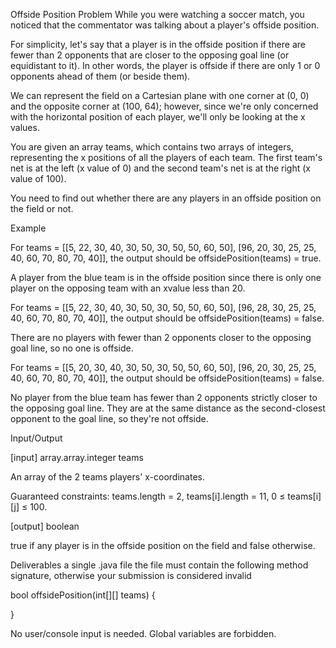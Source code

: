 Offside Position
Problem
While you were watching a soccer match, you noticed that the commentator was talking about a player's offside position.

For simplicity, let's say that a player is in the offside position if there are fewer than 2 opponents that are closer to the opposing goal line (or equidistant to it). In other words, the player is offside if there are only 1 or 0 opponents ahead of them (or beside them).

We can represent the field on a Cartesian plane with one corner at (0, 0) and the opposite corner at (100, 64); however, since we're only concerned with the horizontal position of each player, we'll only be looking at the x values.

You are given an array teams, which contains two arrays of integers, representing the x positions of all the players of each team. The first team's net is at the left (x value of 0) and the second team's net is at the right (x value of 100).

You need to find out whether there are any players in an offside position on the field or not.

Example

For teams = [[5, 22, 30, 40, 30, 50, 30, 50, 50, 60, 50], [96, 20, 30, 25, 25, 40, 60, 70, 80, 70, 40]], the output should be offsidePosition(teams) = true.



A player from the blue team is in the offside position since there is only one player on the opposing team with an xvalue less than 20.

For teams = [[5, 22, 30, 40, 30, 50, 30, 50, 50, 60, 50], [96, 28, 30, 25, 25, 40, 60, 70, 80, 70, 40]], the output should be offsidePosition(teams) = false.



There are no players with fewer than 2 opponents closer to the opposing goal line, so no one is offside.

For teams = [[5, 20, 30, 40, 30, 50, 30, 50, 50, 60, 50], [96, 20, 30, 25, 25, 40, 60, 70, 80, 70, 40]], the output should be offsidePosition(teams) = false.



No player from the blue team has fewer than 2 opponents strictly closer to the opposing goal line. They are at the same distance as the second-closest opponent to the goal line, so they're not offside.

Input/Output

[input] array.array.integer teams

An array of the 2 teams players' x-coordinates.

Guaranteed constraints:
teams.length = 2,
teams[i].length = 11,
0 ≤ teams[i][j] ≤ 100.

[output] boolean

true if any player is in the offside position on the field and false otherwise.

Deliverables
a single .java file
the file must contain the following method signature, otherwise your submission is considered invalid

bool offsidePosition(int[][] teams) {

}

No user/console input is needed.
Global variables are forbidden.
